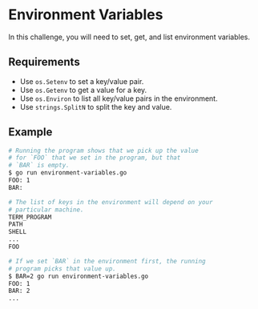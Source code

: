 # Environment Variables

In this challenge, you will need to set, get, and list environment variables.

## Requirements

- Use `os.Setenv` to set a key/value pair.
- Use `os.Getenv` to get a value for a key.
- Use `os.Environ` to list all key/value pairs in the environment.
- Use `strings.SplitN` to split the key and value.

## Example

```sh
# Running the program shows that we pick up the value
# for `FOO` that we set in the program, but that
# `BAR` is empty.
$ go run environment-variables.go
FOO: 1
BAR:

# The list of keys in the environment will depend on your
# particular machine.
TERM_PROGRAM
PATH
SHELL
...
FOO

# If we set `BAR` in the environment first, the running
# program picks that value up.
$ BAR=2 go run environment-variables.go
FOO: 1
BAR: 2
...
```

